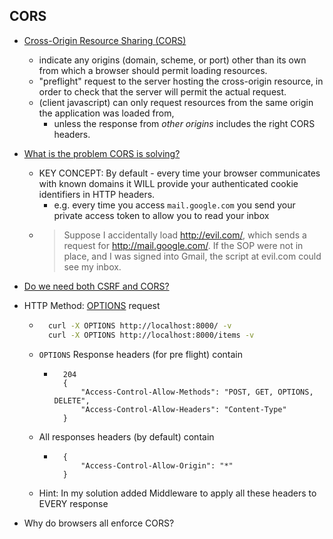 CORS
----

* [Cross-Origin Resource Sharing (CORS)](https://developer.mozilla.org/en-US/docs/Web/HTTP/CORS)
    * indicate any origins (domain, scheme, or port) other than its own from which a browser should permit loading resources.
    * "preflight" request to the server hosting the cross-origin resource, in order to check that the server will permit the actual request.
    * (client javascript) can only request resources from the same origin the application was loaded from,
        * unless the response from _other origins_ includes the right CORS headers.
* [What is the problem CORS is solving?](https://stackoverflow.com/questions/27365303/what-is-the-issue-cors-is-trying-to-solve)
    * KEY CONCEPT: By default - every time your browser communicates with known domains it WILL provide your authenticated cookie identifiers in HTTP headers.
        * e.g. every time you access `mail.google.com` you send your private access token to allow you to read your inbox
    * > Suppose I accidentally load http://evil.com/, 
        > which sends a request for http://mail.google.com/. 
        > If the SOP were not in place, and I was signed into Gmail, the script at evil.com could see my inbox.
* [Do we need both CSRF and CORS?](https://smagin.fyi/posts/cross-site-requests/)
* HTTP Method: [OPTIONS](https://developer.mozilla.org/en-US/docs/Web/HTTP/Methods/OPTIONS) request
    * ```bash
        curl -X OPTIONS http://localhost:8000/ -v
        curl -X OPTIONS http://localhost:8000/items -v
        ```
    * `OPTIONS` Response headers (for pre flight) contain
        * ```
            204
            {
                "Access-Control-Allow-Methods": "POST, GET, OPTIONS, DELETE",
                "Access-Control-Allow-Headers": "Content-Type"
            }
            ```
    * All responses headers (by default) contain
        * ```
            {
                "Access-Control-Allow-Origin": "*"
            }
            ```
    * Hint: In my solution added Middleware to apply all these headers to EVERY response

* Why do browsers all enforce CORS?


